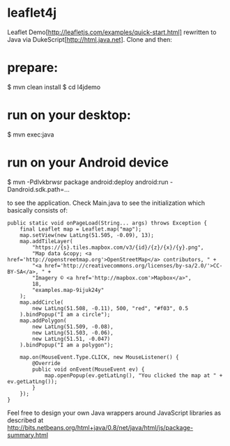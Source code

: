 leaflet4j
=========

Leaflet Demo[http://leafletjs.com/examples/quick-start.html] rewritten to Java via DukeScript[http://html.java.net]. Clone and then:

# prepare:
$ mvn clean install
$ cd l4jdemo

# run on your desktop:
$ mvn exec:java

# run on your **Android** device
$ mvn -Pdlvkbrwsr package android:deploy android:run -Dandroid.sdk.path=...

to see the application. Check Main.java to see the initialization which basically consists of:

    public static void onPageLoad(String... args) throws Exception {
        final Leaflet map = Leaflet.map("map");
        map.setView(new LatLng(51.505, -0.09), 13);
        map.addTileLayer(
            "https://{s}.tiles.mapbox.com/v3/{id}/{z}/{x}/{y}.png",
            "Map data &copy; <a href='http://openstreetmap.org'>OpenStreetMap</a> contributors, " +
            "<a href='http://creativecommons.org/licenses/by-sa/2.0/'>CC-BY-SA</a>, " +
            "Imagery © <a href='http://mapbox.com'>Mapbox</a>",
            18,
            "examples.map-9ijuk24y"
        );
        map.addCircle(
            new LatLng(51.508, -0.11), 500, "red", "#f03", 0.5
        ).bindPopup("I am a circle");
        map.addPolygon(
            new LatLng(51.509, -0.08),
            new LatLng(51.503, -0.06),
            new LatLng(51.51, -0.047) 
        ).bindPopup("I am a polygon");

        map.on(MouseEvent.Type.CLICK, new MouseListener() {
            @Override
            public void onEvent(MouseEvent ev) {
                map.openPopup(ev.getLatLng(), "You clicked the map at " + ev.getLatLng());
            }
        });
    }

Feel free to design your own Java wrappers around JavaScript libraries as described at http://bits.netbeans.org/html+java/0.8/net/java/html/js/package-summary.html
